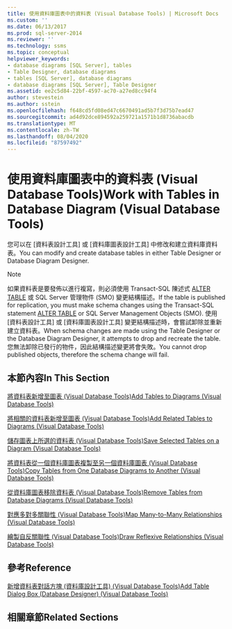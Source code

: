 ```yaml
---
title: 使用資料庫圖表中的資料表 (Visual Database Tools) | Microsoft Docs
ms.custom: ''
ms.date: 06/13/2017
ms.prod: sql-server-2014
ms.reviewer: ''
ms.technology: ssms
ms.topic: conceptual
helpviewer_keywords:
- database diagrams [SQL Server], tables
- Table Designer, database diagrams
- tables [SQL Server], database diagrams
- database diagrams [SQL Server], Table Designer
ms.assetid: ee2c5d84-22bf-4597-ac70-a27ed8cc94f4
author: stevestein
ms.author: sstein
ms.openlocfilehash: f648cd5fd08ed47c6670491ad5b7f3d75b7ead47
ms.sourcegitcommit: ad4d92dce894592a259721a1571b1d8736abacdb
ms.translationtype: MT
ms.contentlocale: zh-TW
ms.lasthandoff: 08/04/2020
ms.locfileid: "87597492"
---
```

# <a name="work-with-tables-in-database-diagram-visual-database-tools"></a><span data-ttu-id="dfa46-102">使用資料庫圖表中的資料表 (Visual Database Tools)</span><span class="sxs-lookup"><span data-stu-id="dfa46-102">Work with Tables in Database Diagram (Visual Database Tools)</span></span>
  <span data-ttu-id="dfa46-103">您可以在 [資料表設計工具] 或 [資料庫圖表設計工具] 中修改和建立資料庫資料表。</span><span class="sxs-lookup"><span data-stu-id="dfa46-103">You can modify and create database tables in either Table Designer or Database Diagram Designer.</span></span>  
  
> [!NOTE]  
>  <span data-ttu-id="dfa46-104">如果資料表是要發佈以進行複寫，則必須使用 Transact-SQL 陳述式 [ALTER TABLE](/sql/t-sql/statements/alter-table-transact-sql) 或 SQL Server 管理物件 (SMO) 變更結構描述。</span><span class="sxs-lookup"><span data-stu-id="dfa46-104">If the table is published for replication, you must make schema changes using the Transact-SQL statement [ALTER TABLE](/sql/t-sql/statements/alter-table-transact-sql) or SQL Server Management Objects (SMO).</span></span> <span data-ttu-id="dfa46-105">使用 [資料表設計工具] 或 [資料庫圖表設計工具] 變更結構描述時，會嘗試卸除並重新建立資料表。</span><span class="sxs-lookup"><span data-stu-id="dfa46-105">When schema changes are made using the Table Designer or the Database Diagram Designer, it attempts to drop and recreate the table.</span></span> <span data-ttu-id="dfa46-106">您無法卸除已發行的物件，因此結構描述變更將會失敗。</span><span class="sxs-lookup"><span data-stu-id="dfa46-106">You cannot drop published objects, therefore the schema change will fail.</span></span>  
  
## <a name="in-this-section"></a><span data-ttu-id="dfa46-107">本節內容</span><span class="sxs-lookup"><span data-stu-id="dfa46-107">In This Section</span></span>  
 [<span data-ttu-id="dfa46-108">將資料表新增至圖表 &#40;Visual Database Tools&#41;</span><span class="sxs-lookup"><span data-stu-id="dfa46-108">Add Tables to Diagrams &#40;Visual Database Tools&#41;</span></span>](visual-database-tools.md)  
  
 [<span data-ttu-id="dfa46-109">將相關的資料表新增至圖表 &#40;Visual Database Tools&#41;</span><span class="sxs-lookup"><span data-stu-id="dfa46-109">Add Related Tables to Diagrams &#40;Visual Database Tools&#41;</span></span>](add-related-tables-to-diagrams-visual-database-tools.md)  
  
 [<span data-ttu-id="dfa46-110">儲存圖表上所選的資料表 &#40;Visual Database Tools&#41;</span><span class="sxs-lookup"><span data-stu-id="dfa46-110">Save Selected Tables on a Diagram &#40;Visual Database Tools&#41;</span></span>](save-selected-tables-on-a-diagram-visual-database-tools.md)  
  
 [<span data-ttu-id="dfa46-111">將資料表從一個資料庫圖表複製至另一個資料庫圖表 &#40;Visual Database Tools&#41;</span><span class="sxs-lookup"><span data-stu-id="dfa46-111">Copy Tables from One Database Diagrams to Another &#40;Visual Database Tools&#41;</span></span>](copy-tables-from-one-database-diagrams-to-another-visual-database-tools.md)  
  
 [<span data-ttu-id="dfa46-112">從資料庫圖表移除資料表 &#40;Visual Database Tools&#41;</span><span class="sxs-lookup"><span data-stu-id="dfa46-112">Remove Tables from Database Diagrams &#40;Visual Database Tools&#41;</span></span>](remove-tables-from-database-diagrams-visual-database-tools.md)  
  
 [<span data-ttu-id="dfa46-113">對應多對多關聯性 &#40;Visual Database Tools&#41;</span><span class="sxs-lookup"><span data-stu-id="dfa46-113">Map Many-to-Many Relationships &#40;Visual Database Tools&#41;</span></span>](map-many-to-many-relationships-visual-database-tools.md)  
  
 [<span data-ttu-id="dfa46-114">繪製自反關聯性 &#40;Visual Database Tools&#41;</span><span class="sxs-lookup"><span data-stu-id="dfa46-114">Draw Reflexive Relationships &#40;Visual Database Tools&#41;</span></span>](draw-reflexive-relationships-visual-database-tools.md)  
  
## <a name="reference"></a><span data-ttu-id="dfa46-115">參考</span><span class="sxs-lookup"><span data-stu-id="dfa46-115">Reference</span></span>  
 [<span data-ttu-id="dfa46-116">新增資料表對話方塊 &#40;資料庫設計工具&#41; &#40;Visual Database Tools&#41;</span><span class="sxs-lookup"><span data-stu-id="dfa46-116">Add Table Dialog Box &#40;Database Designer&#41; &#40;Visual Database Tools&#41;</span></span>](add-table-dialog-box-database-designer-visual-database-tools.md)  
  
## <a name="related-sections"></a><span data-ttu-id="dfa46-117">相關章節</span><span class="sxs-lookup"><span data-stu-id="dfa46-117">Related Sections</span></span>  
  
